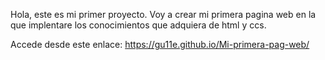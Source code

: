 Hola, este es mi primer proyecto.
Voy a crear mi primera pagina web en la
que implentare los conocimientos que 
adquiera de html y ccs.

Accede desde este enlace: https://gu11e.github.io/Mi-primera-pag-web/
